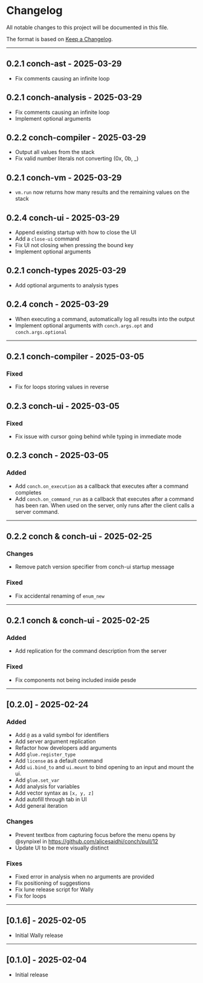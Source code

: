 # Changelog

All notable changes to this project will be documented in this file.

The format is based on [Keep a Changelog](https://keepachangelog.com/en/1.0.0/).

--------------------------------------------------------------------------------

## 0.2.1 conch-ast - 2025-03-29

- Fix comments causing an infinite loop

## 0.2.1 conch-analysis - 2025-03-29

- Fix comments causing an infinite loop
- Implement optional arguments

## 0.2.2 conch-compiler - 2025-03-29

- Output all values from the stack
- Fix valid number literals not converting (0x, 0b, _)

## 0.2.1 conch-vm - 2025-03-29

- `vm.run` now returns how many results and the remaining values on the stack

## 0.2.4 conch-ui - 2025-03-29

- Append existing startup with how to close the UI
- Add a `close-ui` command  
- Fix UI not closing when pressing the bound key
- Implement optional arguments

## 0.2.1 conch-types 2025-03-29

- Add optional arguments to analysis types

## 0.2.4 conch - 2025-03-29

- When executing a command, automatically log all results into the output
- Implement optional arguments with `conch.args.opt` and `conch.args.optional`

--------------------------------------------------------------------------------

## 0.2.1 conch-compiler - 2025-03-05

### Fixed

- Fix for loops storing values in reverse

## 0.2.3 conch-ui - 2025-03-05

### Fixed

- Fix issue with cursor going behind while typing in immediate mode

## 0.2.3 conch - 2025-03-05

### Added

- Add `conch.on_execution` as a callback that executes after a command completes
- Add `conch.on_command_run` as a callback that executes after a command has been ran. When used on the server, only runs after the client calls a server command.

--------------------------------------------------------------------------------

## 0.2.2 conch & conch-ui - 2025-02-25

### Changes

- Remove patch version specifier from conch-ui startup message

### Fixed

- Fix accidental renaming of `enum_new`

--------------------------------------------------------------------------------

## 0.2.1 conch & conch-ui - 2025-02-25

### Added

- Add replication for the command description from the server

### Fixed

- Fix components not being included inside pesde

--------------------------------------------------------------------------------

## [0.2.0] - 2025-02-24

### Added

- Add `@` as a valid symbol for identifiers
- Add server argument replication
- Refactor how developers add arguments
- Add `glue.register_type`
- Add `license` as a default command
- Add `ui.bind_to` and `ui.mount` to bind opening to an input and mount the ui.
- Add `glue.set_var`
- Add analysis for variables
- Add vector syntax as `[x, y, z]`
- Add autofill through tab in UI
- Add general iteration

### Changes

- Prevent textbox from capturing focus before the menu opens by @synpixel in https://github.com/alicesaidhi/conch/pull/12
- Update UI to be more visually distinct

### Fixes

- Fixed error in analysis when no arguments are provided
- Fix positioning of suggestions
- Fix lune release script for Wally
- Fix for loops

--------------------------------------------------------------------------------

## [0.1.6] - 2025-02-05

- Initial Wally release

--------------------------------------------------------------------------------

## [0.1.0] - 2025-02-04

- Initial release
